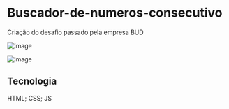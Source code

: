# Buscador-de-numeros-consecutivo
Criação do desafio passado pela empresa BUD

![image](https://user-images.githubusercontent.com/65436800/146192149-f0bbb2db-21d4-4862-a4d2-edd7e768a6cc.png)

![image](https://user-images.githubusercontent.com/65436800/146192223-07354998-e0dd-4d93-b0df-1dd782de0f51.png)

## Tecnologia
HTML;
CSS;
JS
